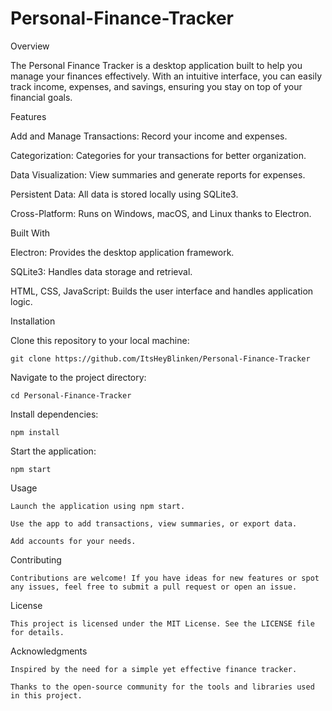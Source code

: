 # Personal-Finance-Tracker

Overview

The Personal Finance Tracker is a desktop application built to help you manage your finances effectively. With an intuitive interface, you can easily track income, expenses, and savings, ensuring you stay on top of your financial goals.

Features

  Add and Manage Transactions: Record your income and expenses.

  Categorization: Categories for your transactions for better organization.

  Data Visualization: View summaries and generate reports for expenses.

  Persistent Data: All data is stored locally using SQLite3.

  Cross-Platform: Runs on Windows, macOS, and Linux thanks to Electron.

Built With

  Electron: Provides the desktop application framework.

  SQLite3: Handles data storage and retrieval.

  HTML, CSS, JavaScript: Builds the user interface and handles application logic.

Installation

  Clone this repository to your local machine:

    git clone https://github.com/ItsHeyBlinken/Personal-Finance-Tracker

  Navigate to the project directory:

    cd Personal-Finance-Tracker

  Install dependencies:

    npm install

  Start the application:  

    npm start

Usage

    Launch the application using npm start.

    Use the app to add transactions, view summaries, or export data.

    Add accounts for your needs.


Contributing

    Contributions are welcome! If you have ideas for new features or spot any issues, feel free to submit a pull request or open an issue.

License

    This project is licensed under the MIT License. See the LICENSE file for details.

Acknowledgments

    Inspired by the need for a simple yet effective finance tracker.

    Thanks to the open-source community for the tools and libraries used in this project.
